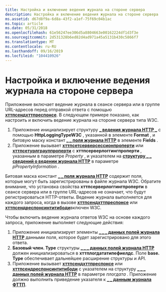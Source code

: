 ```yaml
---
title: Настройка и включение ведения журнала на стороне сервера
description: Настройка и включение ведения журнала на стороне сервера
ms.assetid: d67d8f9a-6d8a-43f2-a1ef-75f69c04b1ac
ms.topic: article
ms.date: 05/31/2018
ms.openlocfilehash: 61e56247ee306d5a8804663e00162224df1d3f3e
ms.sourcegitcommit: 2d531328b6ed82d4ad971a45a5131b430c5866f7
ms.translationtype: MT
ms.contentlocale: ru-RU
ms.lasthandoff: 09/16/2019
ms.locfileid: "104410926"
---
```

# <a name="configuring-and-enabling-server-side-logging"></a>Настройка и включение ведения журнала на стороне сервера

Приложение включает ведение журнала в сеансе сервера или в группе URL-адресов перед отправкой ответа с помощью [**хттпсендхттпреспонсе**](/windows/desktop/api/Http/nf-http-httpsendhttpresponse). В следующем примере показано, как настроить и включить ведение журнала на стороне сервера типа W3C.

1.  Приложение инициализирует структуру [**\_ ведения журнала HTTP \_**](/windows/desktop/api/Http/ns-http-http_logging_info) с помощью **HttpLoggingTypeW3C** , указанной в элементе **Format** , и битовую маску констант [**\_ \_ поля журнала HTTP**](http-log-field--constants.md) в элементе **Fields** .
2.  Приложение вызывает [**хттпсетсерверсессионпроперти**](/windows/desktop/api/Http/nf-http-httpsetserversessionproperty) или [**хттпсетурлграуппроперти**](/windows/desktop/api/Http/nf-http-httpseturlgroupproperty) с **хттпсерверлоггингпроперти** , указанным в параметре *Property* , и указателем на [**структуру \_ \_ сведений о ведении журнала HTTP**](/windows/desktop/api/Http/ns-http-http_logging_info) в параметре *pPropertyInformation* .

Битовая маска констант [**\_ \_ поля журнала HTTP**](http-log-field--constants.md) содержит поля, которые могут быть зарегистрированы в файле журнала W3C. Обратите внимание, что установка свойства **хттпсерверлоггингпроперти** в сеансе сервера или в группе URL-адресов не означает, что будут регистрироваться HTTP-ответы. Ведение журнала выполняется для каждого запроса, когда в вызове [**хттпсендхттпреспонсе**](/windows/desktop/api/Http/nf-http-httpsendhttpresponse) или [**хттпсендреспонсинтитибоди**](/windows/desktop/api/Http/nf-http-httpsendresponseentitybody)включен W3C.

Чтобы включить ведение журнала ответов W3C на основе каждого запроса, приложение выполняет следующие действия:

1.  Приложение инициализирует элементы [**\_ \_ \_ данных полей журнала HTTP**](/windows/desktop/api/Http/ns-http-http_log_fields_data) данными поля, которое будет зарегистрировано для этого ответа.
2.  **Базовый член. Type** структуры [**\_ \_ \_ данных полей журнала HTTP**](/windows/desktop/api/Http/ns-http-http_log_fields_data) должен инициализироваться в **хттплогдататипефиелдс**. Поле **base. Type** обеспечивает дальнейшее расширение структуры и API.
3.  Приложение вызывает [**хттпсендхттпреспонсе**](/windows/desktop/api/Http/nf-http-httpsendhttpresponse) или [**хттпсендреспонсинтитибоди**](/windows/desktop/api/Http/nf-http-httpsendresponseentitybody) с указателем на структуру [**\_ \_ \_ данных полей журнала HTTP**](/windows/desktop/api/Http/ns-http-http_log_fields_data) в параметре *плогдата* . Приложение должно выполнить приведение указателя к [**\_ \_ данным журнала ФТТП**](/windows/desktop/api/Http/ns-http-http_log_data).

 

 





